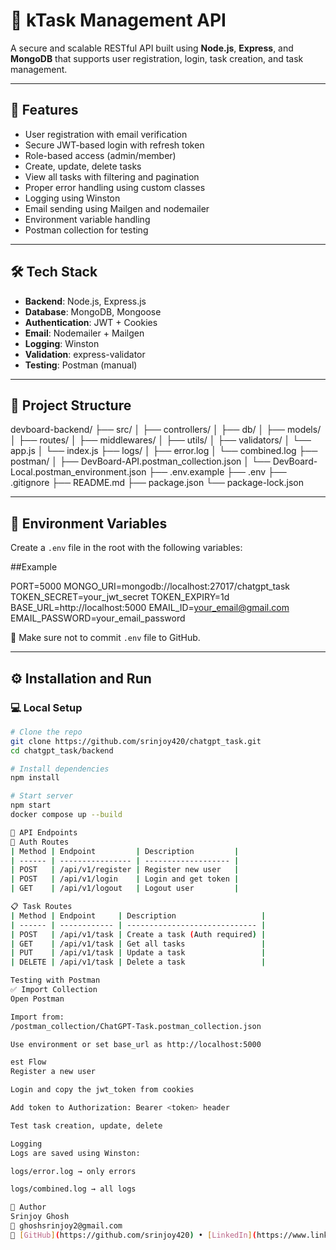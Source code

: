 # 📌 kTask Management API

A secure and scalable RESTful API built using **Node.js**, **Express**, and **MongoDB** that supports user registration, login, task creation, and task management.

---

## 🚀 Features

- User registration with email verification
- Secure JWT-based login with refresh token
- Role-based access (admin/member)
- Create, update, delete tasks
- View all tasks with filtering and pagination
- Proper error handling using custom classes
- Logging using Winston
- Email sending using Mailgen and nodemailer
- Environment variable handling
- Postman collection for testing

---

## 🛠️ Tech Stack

- **Backend**: Node.js, Express.js
- **Database**: MongoDB, Mongoose
- **Authentication**: JWT + Cookies
- **Email**: Nodemailer + Mailgen
- **Logging**: Winston
- **Validation**: express-validator
- **Testing**: Postman (manual)

---

## 📁 Project Structure
devboard-backend/
├── src/
│   ├── controllers/
│   ├── db/
│   ├── models/
│   ├── routes/
│   ├── middlewares/
│   ├── utils/
│   ├── validators/
│   └── app.js
│   └── index.js
├── logs/
│   ├── error.log
│   └── combined.log
├── postman/
│   ├── DevBoard-API.postman_collection.json
│   └── DevBoard-Local.postman_environment.json
├── .env.example
├── .env
├── .gitignore
├── README.md
├── package.json
└── package-lock.json

---

## 🔐 Environment Variables

Create a `.env` file in the root with the following variables:

##Example

PORT=5000
MONGO_URI=mongodb://localhost:27017/chatgpt_task
TOKEN_SECRET=your_jwt_secret
TOKEN_EXPIRY=1d
BASE_URL=http://localhost:5000
EMAIL_ID=your_email@gmail.com
EMAIL_PASSWORD=your_email_password


🛑 Make sure not to commit `.env` file to GitHub.

---

## ⚙️ Installation and Run

### 💻 Local Setup

```bash
# Clone the repo
git clone https://github.com/srinjoy420/chatgpt_task.git
cd chatgpt_task/backend

# Install dependencies
npm install

# Start server
npm start
docker compose up --build

🔌 API Endpoints
🔐 Auth Routes
| Method | Endpoint         | Description         |
| ------ | ---------------- | ------------------- |
| POST   | /api/v1/register | Register new user   |
| POST   | /api/v1/login    | Login and get token |
| GET    | /api/v1/logout   | Logout user         |

📋 Task Routes
| Method | Endpoint     | Description                   |
| ------ | ------------ | ----------------------------- |
| POST   | /api/v1/task | Create a task (Auth required) |
| GET    | /api/v1/task | Get all tasks                 |
| PUT    | /api/v1/task | Update a task                 |
| DELETE | /api/v1/task | Delete a task                 |

Testing with Postman
✅ Import Collection
Open Postman

Import from:
/postman_collection/ChatGPT-Task.postman_collection.json

Use environment or set base_url as http://localhost:5000

est Flow
Register a new user

Login and copy the jwt_token from cookies

Add token to Authorization: Bearer <token> header

Test task creation, update, delete

Logging
Logs are saved using Winston:

logs/error.log → only errors

logs/combined.log → all logs

👤 Author
Srinjoy Ghosh
📧 ghoshsrinjoy2@gmail.com
🔗 [GitHub](https://github.com/srinjoy420) • [LinkedIn](https://www.linkedin.com/in/srinjoyghosh75/)

